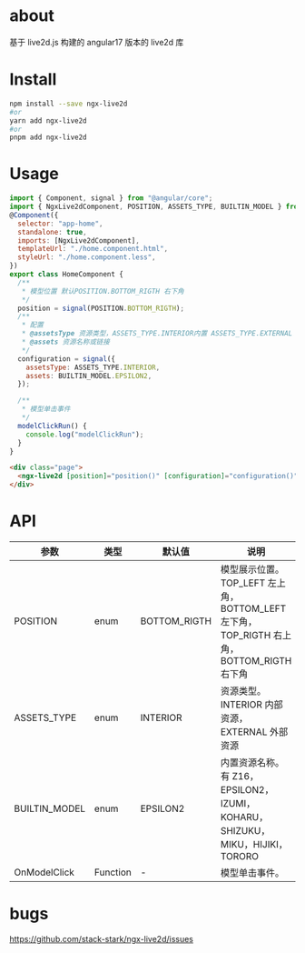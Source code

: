 # about

基于 live2d.js 构建的 angular17 版本的 live2d 库

# Install

```bash
npm install --save ngx-live2d
#or
yarn add ngx-live2d
#or
pnpm add ngx-live2d
```

# Usage

```js
import { Component, signal } from "@angular/core";
import { NgxLive2dComponent, POSITION, ASSETS_TYPE, BUILTIN_MODEL } from "ngx-live2d";
@Component({
  selector: "app-home",
  standalone: true,
  imports: [NgxLive2dComponent],
  templateUrl: "./home.component.html",
  styleUrl: "./home.component.less",
})
export class HomeComponent {
  /**
   * 模型位置 默认POSITION.BOTTOM_RIGTH 右下角
   */
  position = signal(POSITION.BOTTOM_RIGTH);
  /**
   * 配置
   * @assetsType 资源类型，ASSETS_TYPE.INTERIOR内置 ASSETS_TYPE.EXTERNAL 外部资源
   * @assets 资源名称或链接
   */
  configuration = signal({
    assetsType: ASSETS_TYPE.INTERIOR,
    assets: BUILTIN_MODEL.EPSILON2,
  });

  /**
   * 模型单击事件
   */
  modelClickRun() {
    console.log("modelClickRun");
  }
}
```

```html
<div class="page">
  <ngx-live2d [position]="position()" [configuration]="configuration()" (OnModelClick)="modelClickRun()" />
</div>
```

# API

| 参数          | 类型     | 默认值       | 说明                                                                                     |
| ------------- | -------- | ------------ | ---------------------------------------------------------------------------------------- |
| POSITION      | enum     | BOTTOM_RIGTH | 模型展示位置。TOP_LEFT 左上角，BOTTOM_LEFT 左下角，TOP_RIGTH 右上角，BOTTOM_RIGTH 右下角 |
| ASSETS_TYPE   | enum     | INTERIOR     | 资源类型。INTERIOR 内部资源，EXTERNAL 外部资源                                           |
| BUILTIN_MODEL | enum     | EPSILON2     | 内置资源名称。有 Z16，EPSILON2，IZUMI，KOHARU，SHIZUKU，MIKU，HIJIKI，TORORO             |
| OnModelClick  | Function | -            | 模型单击事件。                                                                           |

# bugs

https://github.com/stack-stark/ngx-live2d/issues
